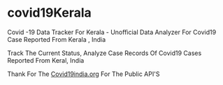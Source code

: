 # covid19Kerala
Covid -19 Data Tracker For Kerala - Unofficial Data Analyzer For Covid19 Case Reported From Kerala , India

Track The Current Status, Analyze Case Records Of Covid19 Cases Reported From Keral, India


Thank For The <a href="http://api.covid19india.org">Covid19india.org</a> For The Public API'S
